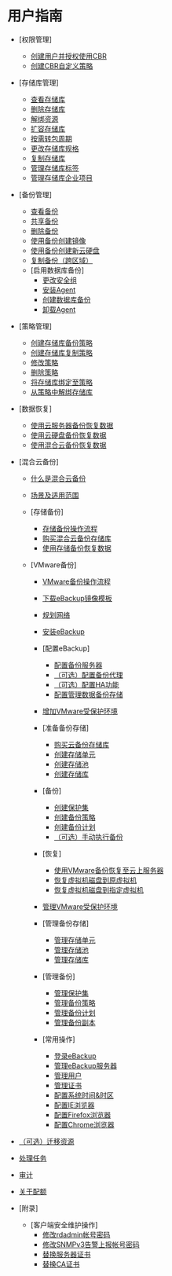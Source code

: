 # 用户指南

-   [权限管理]
    -   [创建用户并授权使用CBR](创建用户并授权使用CBR.md)
    -   [创建CBR自定义策略](创建CBR自定义策略.md)

-   [存储库管理]
    -   [查看存储库](查看存储库.md)
    -   [删除存储库](删除存储库.md)
    -   [解绑资源](解绑资源.md)
    -   [扩容存储库](扩容存储库.md)
    -   [按需转包周期](按需转包周期.md)
    -   [更改存储库规格](更改存储库规格.md)
    -   [复制存储库](复制存储库.md)
    -   [管理存储库标签](管理存储库标签.md)
    -   [管理存储库企业项目](管理存储库企业项目.md)

-   [备份管理]
    -   [查看备份](查看备份.md)
    -   [共享备份](共享备份.md)
    -   [删除备份](删除备份.md)
    -   [使用备份创建镜像](使用备份创建镜像.md)
    -   [使用备份创建新云硬盘](使用备份创建新云硬盘.md)
    -   [复制备份（跨区域）](复制备份（跨区域）.md)
    -   [启用数据库备份]
        -   [更改安全组](更改安全组.md)
        -   [安装Agent](安装Agent.md)
        -   [创建数据库备份](创建数据库备份.md)
        -   [卸载Agent](卸载Agent.md)


-   [策略管理]
    -   [创建存储库备份策略](创建存储库备份策略.md)
    -   [创建存储库复制策略](创建存储库复制策略.md)
    -   [修改策略](修改策略.md)
    -   [删除策略](删除策略.md)
    -   [将存储库绑定至策略](将存储库绑定至策略.md)
    -   [从策略中解绑存储库](从策略中解绑存储库.md)

-   [数据恢复]
    -   [使用云服务器备份恢复数据](使用云服务器备份恢复数据.md)
    -   [使用云硬盘备份恢复数据](使用云硬盘备份恢复数据.md)
    -   [使用混合云备份恢复数据](使用混合云备份恢复数据.md)

-   [混合云备份]
    -   [什么是混合云备份](什么是混合云备份.md)
    -   [场景及适用范围](场景及适用范围.md)
    -   [存储备份]
        -   [存储备份操作流程](存储备份操作流程.md)
        -   [购买混合云备份存储库](购买混合云备份存储库.md)
        -   [使用存储备份恢复数据](使用存储备份恢复数据.md)

    -   [VMware备份]
        -   [VMware备份操作流程](VMware备份操作流程.md)
        -   [下载eBackup镜像模板](下载eBackup镜像模板.md)
        -   [规划网络](规划网络.md)
        -   [安装eBackup](安装eBackup.md)
        -   [配置eBackup]
            -   [配置备份服务器](配置备份服务器.md)
            -   [（可选）配置备份代理](（可选）配置备份代理.md)
            -   [（可选）配置HA功能](（可选）配置HA功能.md)
            -   [配置管理数据备份存储](配置管理数据备份存储.md)

        -   [增加VMware受保护环境](增加VMware受保护环境.md)
        -   [准备备份存储]
            -   [购买云备份存储库](购买云备份存储库.md)
            -   [创建存储单元](创建存储单元.md)
            -   [创建存储池](创建存储池.md)
            -   [创建存储库](创建存储库.md)

        -   [备份]
            -   [创建保护集](创建保护集.md)
            -   [创建备份策略](创建备份策略.md)
            -   [创建备份计划](创建备份计划.md)
            -   [（可选）手动执行备份](（可选）手动执行备份.md)

        -   [恢复]
            -   [使用VMware备份恢复至云上服务器](使用VMware备份恢复至云上服务器.md)
            -   [恢复虚拟机磁盘到原虚拟机](恢复虚拟机磁盘到原虚拟机.md)
            -   [恢复虚拟机磁盘到指定虚拟机](恢复虚拟机磁盘到指定虚拟机.md)

        -   [管理VMware受保护环境](管理VMware受保护环境.md)
        -   [管理备份存储]
            -   [管理存储单元](管理存储单元.md)
            -   [管理存储池](管理存储池.md)
            -   [管理存储库](管理存储库.md)

        -   [管理备份]
            -   [管理保护集](管理保护集.md)
            -   [管理备份策略](管理备份策略.md)
            -   [管理备份计划](管理备份计划.md)
            -   [管理备份副本](管理备份副本.md)

        -   [常用操作]
            -   [登录eBackup](登录eBackup.md)
            -   [管理eBackup服务器](管理eBackup服务器.md)
            -   [管理用户](管理用户.md)
            -   [管理证书](管理证书.md)
            -   [配置系统时间&时区](配置系统时间-时区.md)
            -   [配置IE浏览器](配置IE浏览器.md)
            -   [配置Firefox浏览器](配置Firefox浏览器.md)
            -   [配置Chrome浏览器](配置Chrome浏览器.md)



-   [（可选）迁移资源](（可选）迁移资源.md)
-   [处理任务](处理任务.md)
-   [审计](审计.md)
-   [关于配额](关于配额.md)
-   [附录]
    -   [客户端安全维护操作]
        -   [修改rdadmin帐号密码](修改rdadmin帐号密码.md)
        -   [修改SNMPv3告警上报帐号密码](修改SNMPv3告警上报帐号密码.md)
        -   [替换服务器证书](替换服务器证书.md)
        -   [替换CA证书](替换CA证书.md)



